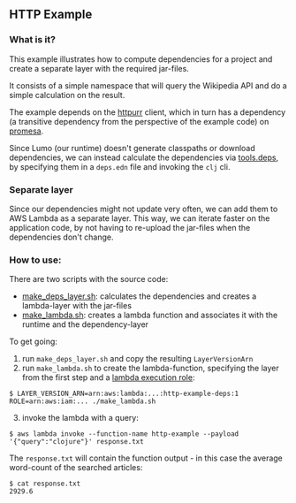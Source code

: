 ## HTTP Example

### What is it?

This example illustrates how to compute dependencies for a project and create a separate layer with the required jar-files.

It consists of a simple namespace that will query the Wikipedia API and do a simple calculation on the result.

The example depends on the [httpurr](https://github.com/funcool/httpurr) client, which in turn has a dependency 
(a transitive dependency from the perspective of the example code) on [promesa](https://docs.aws.amazon.com/lambda/latest/dg/lambda-intro-execution-role.html).

Since Lumo (our runtime) doesn't generate classpaths or download dependencies, 
we can instead calculate the dependencies via [tools.deps](https://clojure.org/guides/deps_and_cli), by specifying them in a 
`deps.edn` file and invoking the `clj` cli.

### Separate layer

Since our dependencies might not update very often, we can add them to AWS Lambda as a separate layer. This way,  we can iterate faster on the application code, by not having to re-upload the jar-files when the dependencies don't change.

### How to use:

There are two scripts with the source code:
- [make_deps_layer.sh](make_deps_layer.sh): calculates the dependencies and creates a lambda-layer with the jar-files
- [make_lambda.sh](make_lambda.sh): creates a lambda function and associates it with the runtime and the dependency-layer

To get going:
1. run `make_deps_layer.sh` and copy the resulting `LayerVersionArn`
2. run `make_lambda.sh` to create the lambda-function, specifying the layer from the first step 
and a [lambda execution role](https://docs.aws.amazon.com/lambda/latest/dg/lambda-intro-execution-role.html):

```
$ LAYER_VERSION_ARN=arn:aws:lambda:...:http-example-deps:1 ROLE=arn:aws:iam:... ./make_lambda.sh
```

3. invoke the lambda with a query:

```
$ aws lambda invoke --function-name http-example --payload '{"query":"clojure"}' response.txt
```

The `response.txt` will contain the function output - in this case the average word-count of the searched articles:

```
$ cat response.txt
2929.6
```

